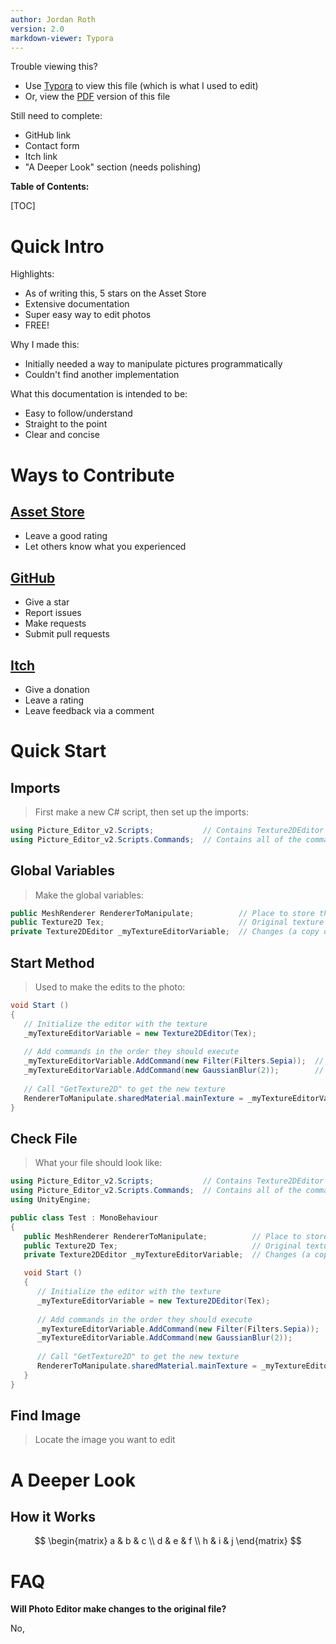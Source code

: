 ```yaml
---
author: Jordan Roth
version: 2.0
markdown-viewer: Typora
---
```


Trouble viewing this?

- Use [Typora](https://typora.io/) to view this file (which is what I used to edit)
- Or, view the [PDF](README.pdf) version of this file

Still need to complete:

- GitHub link
- Contact form
- Itch link
- "A Deeper Look" section (needs polishing)

**Table of Contents:**

[TOC]

# Quick Intro

Highlights:

- As of writing this, 5 stars on the Asset Store
- Extensive documentation
- Super easy way to edit photos
- FREE!

Why I made this:

- Initially needed a way to manipulate pictures programmatically
- Couldn't find another implementation

What this documentation is intended to be:

- Easy to follow/understand
- Straight to the point
- Clear and concise

# Ways to Contribute

## [Asset Store](http://u3d.as/xDZ)

- Leave a good rating
- Let others know what you experienced

## [GitHub]()

- Give a star
- Report issues
- Make requests
- Submit pull requests

## [Itch]()

- Give a donation
- Leave a rating
- Leave feedback via a comment

# Quick Start

## Imports

> First make a new C# script, then set up the imports:

```C#
using Picture_Editor_v2.Scripts;           // Contains Texture2DEditor class 
using Picture_Editor_v2.Scripts.Commands;  // Contains all of the commands
```

## Global Variables

> Make the global variables:

```C#
public MeshRenderer RendererToManipulate;          // Place to store the edited texture
public Texture2D Tex;                              // Original texture
private Texture2DEditor _myTextureEditorVariable;  // Changes (a copy of) the texture
```

## Start Method

> Used to make the edits to the photo:

```C#
void Start ()
{
   // Initialize the editor with the texture
   _myTextureEditorVariable = new Texture2DEditor(Tex);
   
   // Add commands in the order they should execute
   _myTextureEditorVariable.AddCommand(new Filter(Filters.Sepia));  // Adds a sepia filter
   _myTextureEditorVariable.AddCommand(new GaussianBlur(2));        // Next, blurs the image
   
   // Call "GetTexture2D" to get the new texture
   RendererToManipulate.sharedMaterial.mainTexture = _myTextureEditorVariable.GetTexture2D();
}
```

## Check File

> What your file should look like:

```C#
using Picture_Editor_v2.Scripts;           // Contains Texture2DEditor class 
using Picture_Editor_v2.Scripts.Commands;  // Contains all of the commands
using UnityEngine;

public class Test : MonoBehaviour
{
   public MeshRenderer RendererToManipulate;          // Place to store the edited texture
   public Texture2D Tex;                              // Original texture
   private Texture2DEditor _myTextureEditorVariable;  // Changes (a copy of) the texture

   void Start ()
   {
      // Initialize the editor with the texture
      _myTextureEditorVariable = new Texture2DEditor(Tex);
      
      // Add commands in the order they should execute
      _myTextureEditorVariable.AddCommand(new Filter(Filters.Sepia));  // Adds a sepia filter
      _myTextureEditorVariable.AddCommand(new GaussianBlur(2));        // Next, blurs the image
      
      // Call "GetTexture2D" to get the new texture
      RendererToManipulate.sharedMaterial.mainTexture = _myTextureEditorVariable.GetTexture2D();
   }
}
```

## Find Image

> Locate the image you want to edit



# A Deeper Look

## How it Works

$$
\begin{matrix}
a & b & c \\
d & e & f \\
h & i & j
\end{matrix}
$$



# FAQ

**Will Photo Editor make changes to the original file?**

No, 